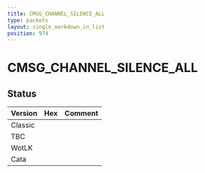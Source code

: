 ```yaml
---
title: CMSG_CHANNEL_SILENCE_ALL
type: packets
layout: single_markdown_in_list
position: 974
---
```


# CMSG_CHANNEL_SILENCE_ALL

## Status

Version | Hex | Comment
---------- | ---------- | ---------- 
Classic |  |  
TBC |  |  
WotLK |  |  
Cata |  |  
